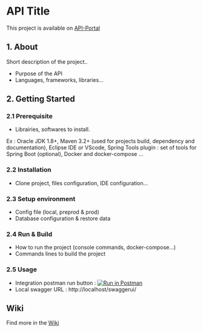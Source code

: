 # API Title

This project is available on [API-Portal](https://github.com/louisthomaspro/api-doc-tempalte/)

## 1. About

Short description of the project..
* Purpose of the API
* Languages, frameworks, libraries...


## 2. Getting Started

### 2.1 Prerequisite


* Librairies, softwares to install.

Ex :
Oracle JDK 1.8+, Maven 3.2+ (used for projects build, dependency and documentation), Eclipse IDE or VScode, Spring Tools plugin : set of tools for Spring Boot (optional), Docker and docker-compose
…

### 2.2 Installation

* Clone project, files configuration, IDE configuration…

### 2.3 Setup environment

* Config file (local, preprod & prod)
* Database configuration & restore data

### 2.4 Run & Build

* How to run the project (console commands, docker-compose…)
* Commands lines to build the project

### 2.5 Usage
* Integration postman run button :  [![Run in Postman](https://run.pstmn.io/button.svg)](https://learning.postman.com/docs/postman-for-publishers/run-in-postman/creating-run-button/)
* Local swagger URL : http://localhost/swaggerui/

## Wiki

Find more in the [Wiki](https://github.com/louisthomaspro/api-doc-tempalte/wiki)
